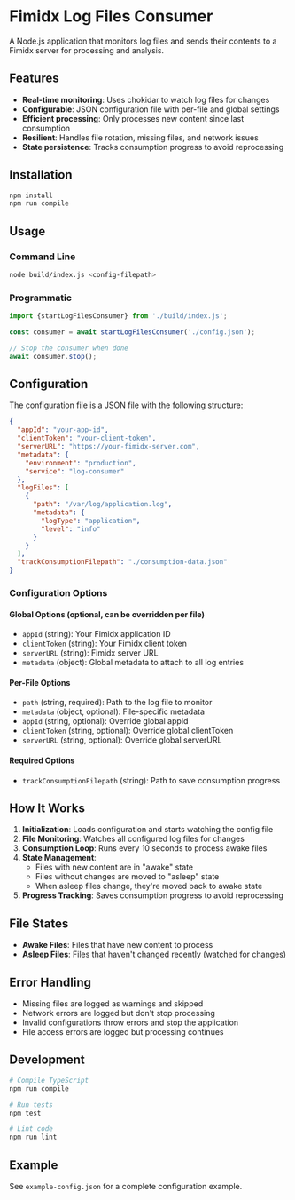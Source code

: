 # Fimidx Log Files Consumer

A Node.js application that monitors log files and sends their contents to a Fimidx server for processing and analysis.

## Features

- **Real-time monitoring**: Uses chokidar to watch log files for changes
- **Configurable**: JSON configuration file with per-file and global settings
- **Efficient processing**: Only processes new content since last consumption
- **Resilient**: Handles file rotation, missing files, and network issues
- **State persistence**: Tracks consumption progress to avoid reprocessing

## Installation

```bash
npm install
npm run compile
```

## Usage

### Command Line

```bash
node build/index.js <config-filepath>
```

### Programmatic

```typescript
import {startLogFilesConsumer} from './build/index.js';

const consumer = await startLogFilesConsumer('./config.json');

// Stop the consumer when done
await consumer.stop();
```

## Configuration

The configuration file is a JSON file with the following structure:

```json
{
  "appId": "your-app-id",
  "clientToken": "your-client-token",
  "serverURL": "https://your-fimidx-server.com",
  "metadata": {
    "environment": "production",
    "service": "log-consumer"
  },
  "logFiles": [
    {
      "path": "/var/log/application.log",
      "metadata": {
        "logType": "application",
        "level": "info"
      }
    }
  ],
  "trackConsumptionFilepath": "./consumption-data.json"
}
```

### Configuration Options

#### Global Options (optional, can be overridden per file)

- `appId` (string): Your Fimidx application ID
- `clientToken` (string): Your Fimidx client token
- `serverURL` (string): Fimidx server URL
- `metadata` (object): Global metadata to attach to all log entries

#### Per-File Options

- `path` (string, required): Path to the log file to monitor
- `metadata` (object, optional): File-specific metadata
- `appId` (string, optional): Override global appId
- `clientToken` (string, optional): Override global clientToken
- `serverURL` (string, optional): Override global serverURL

#### Required Options

- `trackConsumptionFilepath` (string): Path to save consumption progress

## How It Works

1. **Initialization**: Loads configuration and starts watching the config file
2. **File Monitoring**: Watches all configured log files for changes
3. **Consumption Loop**: Runs every 10 seconds to process awake files
4. **State Management**:
   - Files with new content are in "awake" state
   - Files without changes are moved to "asleep" state
   - When asleep files change, they're moved back to awake state
5. **Progress Tracking**: Saves consumption progress to avoid reprocessing

## File States

- **Awake Files**: Files that have new content to process
- **Asleep Files**: Files that haven't changed recently (watched for changes)

## Error Handling

- Missing files are logged as warnings and skipped
- Network errors are logged but don't stop processing
- Invalid configurations throw errors and stop the application
- File access errors are logged but processing continues

## Development

```bash
# Compile TypeScript
npm run compile

# Run tests
npm test

# Lint code
npm run lint
```

## Example

See `example-config.json` for a complete configuration example.
